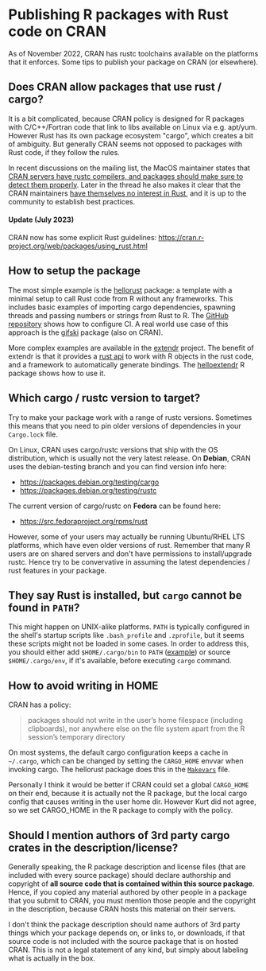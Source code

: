 # Publishing R packages with Rust code on CRAN

As of November 2022, CRAN has rustc toolchains available on the platforms that it enforces. Some tips to publish your package on CRAN (or elsewhere).



## Does CRAN allow packages that use rust / cargo?

It is a bit complicated, because CRAN policy is designed for R packages with C/C++/Fortran code that link to libs available on Linux via e.g. apt/yum. However Rust has its own package ecosystem "cargo", which creates a bit of ambiguity. But generally CRAN seems not opposed to packages with Rust code, if they follow the rules.

In recent discussions on the mailing list, the MacOS maintainer states that [CRAN servers have rustc compilers, and packages should make sure to detect them properly](https://stat.ethz.ch/pipermail/r-package-devel/2022q4/008638.html). Later in the thread he also makes it clear that the CRAN maintainers [have themselves no interest in Rust](https://stat.ethz.ch/pipermail/r-package-devel/2022q4/008640.html), and it is up to the community to establish best practices.

#### Update (July 2023)

CRAN now has some explicit Rust guidelines: https://cran.r-project.org/web/packages/using_rust.html


## How to setup the package

The most simple example is the [hellorust](https://cran.r-project.org/package=hellorust) package: a template with a minimal setup to call Rust code from R without any frameworks. This includes basic examples of importing cargo dependencies, spawning threads and passing numbers or strings from Rust to R. The [GitHub repository](https://github.com/r-rust/hellorust) shows how to configure CI. A real world use case of this approach is the [gifski](https://cran.r-project.org/package=gifski) package (also on CRAN).

More complex examples are available in the [extendr](https://github.com/extendr) project. The benefit of extendr is that it provides a [rust api](https://crates.io/crates/extendr-api) to work with R objects in the rust code, and a framework to automatically generate bindings. The [helloextendr](https://github.com/extendr/helloextendr) R package shows how to use it.


## Which cargo / rustc version to target?

Try to make your package work with a range of rustc versions. Sometimes this means that you need to pin older versions of dependencies in your `Cargo.lock` file.

On Linux, CRAN uses cargo/rustc versions that ship with the OS distribution, which is usually not the very latest release. On __Debian__, CRAN uses the debian-testing branch and you can find version info here:

 - https://packages.debian.org/testing/cargo
 - https://packages.debian.org/testing/rustc

The current version of cargo/rustc on __Fedora__ can be found here:

 - https://src.fedoraproject.org/rpms/rust

However, some of your users may actually be running Ubuntu/RHEL LTS platforms, which have even older versions of rust. Remember that many R users are on shared servers and don't have permissions to install/upgrade rustc. Hence try to be convervative in assuming the latest dependencies / rust features in your package.

## They say Rust is installed, but `cargo` cannot be found in `PATH`?

This might happen on UNIX-alike platforms. `PATH` is typically configured in the shell's startup scripts like `.bash_profile` and `.zprofile`, but it seems these scripts might not be loaded in some cases. In order to address this, you should either add `$HOME/.cargo/bin` to `PATH` ([example](https://github.com/r-rust/hellorust/blob/8902d6677d70d91b7336a90ba3d8d41f4a9011cd/src/Makevars#L17)) or source `$HOME/.cargo/env`, if it's available, before executing `cargo` command. 

## How to avoid writing in HOME

CRAN has a policy:

> packages should not write in the user’s home filespace (including clipboards), nor anywhere else on the file system apart from the R session’s temporary directory

On most systems, the default cargo configuration keeps a cache in `~/.cargo`, which can be changed by setting the `CARGO_HOME` envvar when invoking cargo. The hellorust package does this in the [`Makevars`](https://github.com/r-rust/hellorust/blob/master/src/Makevars) file.

Personally I think it would be better if CRAN could set a global `CARGO_HOME` on their end, because it is actually not the R package, but the local cargo config that causes writing in the user home dir. However Kurt did not agree, so we set CARGO_HOME in the R package to comply with the policy.

## Should I mention authors of 3rd party cargo crates in the description/license?

Generally speaking, the R package description and license files (that are included with every source package) should declare authorship and copyright of __all source code that is contained within this source package__. Hence, if you copied any material authored by other people in a package that you submit to CRAN, you must mention those people and the copyright in the description, because CRAN hosts this material on their servers.

I don't think the package description should name authors of 3rd party things which your package depends on, or links to, or downloads, if that source code is not included with the source package that is on hosted CRAN. This is not a legal statement of any kind, but simply about labeling what is actually in the box.
